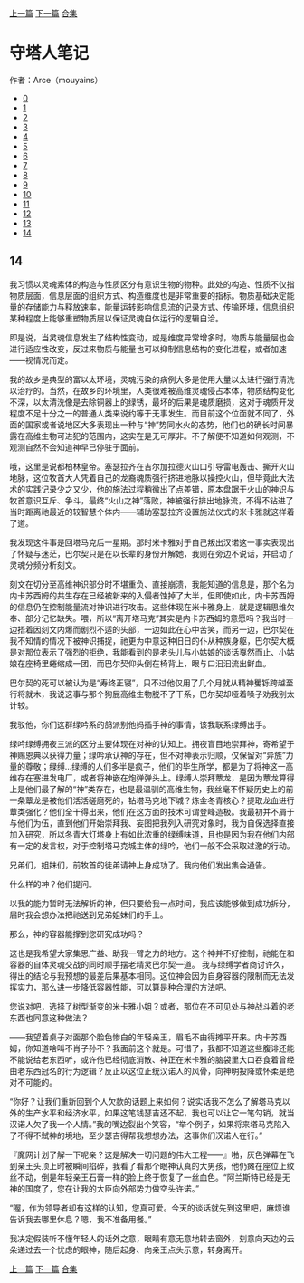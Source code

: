 [上一篇](./守塔人笔记13.md)  [下一篇](./守塔人笔记15.md)   [合集](../同人目录.md)

# 守塔人笔记

作者：Arce（mouyains）

* [0](./守塔人笔记00.md)
* [1](./守塔人笔记01.md)
* [2](./守塔人笔记02.md)
* [3](./守塔人笔记03.md)
* [4](./守塔人笔记04.md)
* [5](./守塔人笔记05.md)
* [6](./守塔人笔记06.md)
* [7](./守塔人笔记07.md)
* [8](./守塔人笔记08.md)
* [9](./守塔人笔记09.md)
* [10](./守塔人笔记10.md)
* [11](./守塔人笔记11.md)
* [12](./守塔人笔记12.md)
* [13](./守塔人笔记13.md)
* [14](./守塔人笔记14.md)

## 14

我习惯以灵魂素体的构造与性质区分有意识生物的物种。此处的构造、性质不仅指物质层面，信息层面的组织方式、构造维度也是非常重要的指标。物质基础决定能量的存储能力与释放速率，能量运转影响信息流的记录方式、传输环境，信息组织某种程度上能够重塑物质层以保证灵魂自体运行的逻辑自洽。

即是说，当灵魂信息发生了结构性变动，或是维度异常增多时，物质与能量层也会进行适应性改变，反过来物质与能量也可以抑制信息结构的变化进程，或者加速——视情况而定。

我的故乡是典型的富以太环境，灵魂污染的病例大多是使用大量以太进行强行清洗以治疗的。当然，在故乡的环境里，人类很难被高维灵魂侵占本体，物质结构变化不深，以太清洗像是去除铜器上的绿锈，最坏的后果是魂质磨损，这对于魂质开发程度不足十分之一的普通人类来说约等于无事发生。而目前这个位面就不同了，外面的国家或者说地区大多表现出一种与“神”势同水火的态势，他们也的确长时间暴露在高维生物可进犯的范围内，这实在是无可厚非。不了解便不知道如何观测，不观测自然不会知道神早已停驻于面前。

哦，这里是说都柏林皇帝。塞瑟拉齐在吉尔加拉德火山口引导雷电轰击、撕开火山地脉，这位牧首大人凭着自己的龙裔魂质强行挤进地脉以操控火山，但毕竟此大法术的实践记录少之又少，他的施法过程稍微出了点差错，原本盘踞于火山的神识与牧首意识互斥、争斗，最终“火山之神”落败，神被强行排出地脉流，不得不钻进了当时距离祂最近的较智慧个体内——辅助塞瑟拉齐设置施法仪式的米卡雅就这样着了道。

我发现这件事是回塔马克后一星期。那时米卡雅对于自己叛出汉诺这一事实表现出了怀疑与迷茫，巴尔契只是在以长辈的身份开解她，我则在旁边不说话，并启动了灵魂分频分析刻文。

刻文在切分至高维神识部分时不堪重负、直接崩溃，我能知道的信息是，那个名为内卡苏西姆的共生存在已经被新来的入侵者蚀掉了大半，但即使如此，内卡苏西姆的信息仍在控制能量流对神识进行攻击。这些体现在米卡雅身上，就是逻辑思维欠奉、部分记忆缺失。喂，所以“离开塔马克”其实是内卡苏西姆的意愿吗？我当时一边捂着因刻文内爆而剧烈不适的头部，一边如此在心中苦笑，而另一边，巴尔契在我不知情的情况下被神识捕捉，祂更为中意这种旧日的仆从种族身躯，巴尔契大概是对那位表示了强烈的拒绝，我能看到的是老头儿与小姑娘的谈话戛然而止、小姑娘在座椅里蜷缩成一团，而巴尔契仰头倒在椅背上，眼与口汩汩流出鲜血。

巴尔契的死可以被认为是“寿终正寝”，只不过他仅用了几个月就从精神矍铄跨越至行将就木，我说这事与那个狗屁高维生物脱不了干系，巴尔契却哑着嗓子劝我别太计较。

我驳他，你们这群绿吟系的鸽派别他妈插手神的事情，该我联系绿缚出手。

绿吟绿缚拥夜三派的区分主要体现在对神的认知上。拥夜盲目地崇拜神，寄希望于神赐恩典以获得力量；绿吟承认神的存在，但不对神表示归顺，仅保留对“异族”力量的尊敬；绿缚…绿缚的人们多半是疯子，他们的毕生所学，都是为了将神这一高维存在塞进发电厂，或者将神嵌在炮弹弹头上。绿缚人崇拜蕈龙，是因为蕈龙算得上是他们最了解的“神”类存在，也是最温驯的高维生物，我丝毫不怀疑历史上的前一条蕈龙是被他们活活磋磨死的，钻塔马克地下城？炼金冬青核心？提取龙血进行蕈类强化？他们全干得出来，他们在这方面的技术可谓登峰造极。我最初并不屑于与他们为伍，直到他们开始崇拜我、妄图把我列入研究对象时，我为自保选择直接加入研究，所以冬青大灯塔身上有如此浓重的绿缚味道，且也是因为我在他们内部有一定的发言权，对于控制塔马克城主体的绿吟，他们一般不会采取过激的行动。

兄弟们，姐妹们，前牧首的徒弟请神上身成功了。我向他们发出集会通告。

什么样的神？他们提问。

以我的能力暂时无法解析的神，但只要给我一点时间，我应该能够做到成功拆分，届时我会想办法把祂送到兄弟姐妹们的手上。

那么，神的容器能撑到您研究成功吗？

这也是我希望大家集思广益、助我一臂之力的地方。这个神并不好控制，祂能在和容器的自体灵魂交战的同时顺手摆老精灵巴尔契一道。
我与绿缚学者商讨许久，得出的结论与我预想的最差后果基本相同。这位神会因为自身容器的限制而无法发挥实力，那么进一步降低容器性能，可以算是种合理的方法吧。

您说对吧，选择了树型渐变的米卡雅小姐？或者，那位在不可见处与神战斗着的老东西也同意这种做法？

——我望着桌子对面那个脸色惨白的年轻亲王，眉毛不由得摊平开来。内卡苏西姆，你知道啥叫不肖子孙不？我面前这个就是。可惜了，我都不知道这些腹诽还能不能说给老东西听，或许他已经彻底消散、神正在米卡雅的脑袋里大口吞食着曾经由老东西冠名的行为逻辑？反正以这位正统汉诺人的风骨，向神明投降或怀柔是绝对不可能的。

“你好？让我们重新回到个人欠款的话题上来如何？说实话我不怎么了解塔马克以外的生产水平和经济水平，如果这笔钱瑟吉还不起，我也可以让它一笔勾销，就当汉诺人欠了我一个人情。”我的嘴边裂出个笑容，“举个例子，如果将来塔马克陷入了不得不弑神的境地，至少瑟吉得帮我想想办法，这事你们汉诺人在行。”

『魔网计划了解一下呢亲？这是解决一切问题的伟大工程——』啪，灰色弹幕在飞到亲王头顶上时被瞬间掐碎，我看了看那个眼神认真的大男孩，他仍瘫在座位上纹丝不动，倒是年轻亲王石膏一样的脸上终于恢复了一丝血色。“阿兰斯特已经是无神的国度了，您在让我的大臣向外部势力做空头许诺。”

“喔，作为领导者却有这样的认知，您真可爱。今天的谈话就先到这里吧，麻烦谁告诉我去哪里休息？嗯，我不准备用餐。”

我决定假装听不懂年轻人的话外之意，眼睛有意无意地转去窗外，刻意向天边的云朵递过去一个忧虑的眼神，随后起身、向亲王点头示意，转身离开。




[上一篇](./守塔人笔记13.md)  [下一篇](./守塔人笔记15.md)  [合集](../同人目录.md)